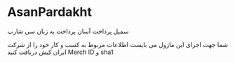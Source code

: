 # AsanPardakht

سمپل پرداخت آسان پرداخت به زبان سی شارپ

شما جهت اجرای این ماژول می بایست اطلاعات مربوط به کسب و کار خود را از شرکت ایران کیش دریافت کنید
Merch ID و sha1

